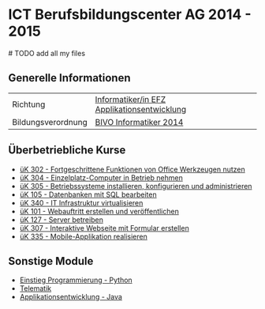 # ICT Berufsbildungscenter AG 2014 - 2015
\# TODO add all my files

## Generelle Informationen

|   |  |
|---|---|
| Richtung | [Informatiker/in EFZ Applikationsentwicklung](https://www.ict-berufsbildung.ch/berufsbildung/informatikerin-efz-applikationsentwicklung/) |
| Bildungsverordnung | [BIVO Informatiker 2014](https://www.ict-berufsbildung.ch/fileadmin/user_upload/01_Deutsch/01_Grundbildung/PDF/Bildungsverordnung_Informatiker_in_EFZ-100d-20131017TRR.pdf) |

## Überbetriebliche Kurse
- [üK 302 - Fortgeschrittene Funktionen von Office Werkzeugen nutzen](uk_302)
- [üK 304 - Einzelplatz-Computer in Betrieb nehmen](uk_304)
- [üK 305 - Betriebssysteme installieren, konfigurieren und administrieren](uk_305)
- [üK 105 - Datenbanken mit SQL bearbeiten](uk_105)
- [üK 340 - IT Infrastruktur virtualisieren](uk_340)
- [üK 101 - Webauftritt erstellen und veröffentlichen](uk_101)
- [üK 127 - Server betreiben](uk_127)
- [üK 307 - Interaktive Webseite mit Formular erstellen](uk_307)
- [üK 335 - Mobile-Applikation realisieren](uk_335)

## Sonstige Module
- [Einstieg Programmierung - Python](modul_einstieg_programmierung)
- [Telematik](modul_telematik)
- [Applikationsentwicklung - Java](modul_applikationsentwicklung)